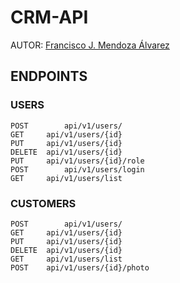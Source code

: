 # CRM-API

AUTOR: [Francisco J. Mendoza Álvarez](https://github.com/PanchoMen)


## ENDPOINTS

### USERS

    POST    	api/v1/users/
    GET		api/v1/users/{id}
    PUT		api/v1/users/{id}
    DELETE	api/v1/users/{id}
    PUT		api/v1/users/{id}/role
    POST    	api/v1/users/login
    GET		api/v1/users/list

### CUSTOMERS

    POST    	api/v1/users/
    GET		api/v1/users/{id}
    PUT		api/v1/users/{id}
    DELETE	api/v1/users/{id}
    GET		api/v1/users/list
    POST	api/v1/users/{id}/photo
    
